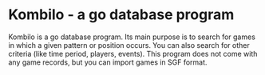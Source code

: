 Kombilo - a go database program
===============================

Kombilo is a go database program. Its main purpose is to search for games in
which a given pattern or position occurs. You can also search for other criteria
(like time period, players, events). This program does not come with any game
records, but you can import games in SGF format.
